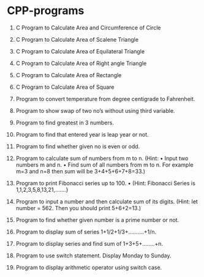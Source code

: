 # CPP-programs

1)	C Program to Calculate Area and Circumference of Circle 
2)	C Program to Calculate Area of Scalene Triangle 
3)	C Program to Calculate Area of Equilateral Triangle 
4)	C Program to Calculate Area of Right angle Triangle 
5)	C Program to Calculate Area of Rectangle 
6)	C Program to Calculate Area of Square
7)	Program to convert temperature from degree centigrade to Fahrenheit.
8)	Program to show swap of two no’s without using third variable.
9)	Program to find greatest in 3 numbers.
10)	Program to find that entered year is leap year or not.
11)	Program to find whether given no is even or odd.
12)	Program to calculate sum of numbers from m to n.
(Hint: •	Input two numbers m and n.
•	Find sum of all numbers from m to n.
For example m=3 and n=8 then sum will be 3+4+5+6+7+8=33.)

13)	Program to print Fibonacci series up to 100.
•	(Hint: Fibonacci Series is 1,1,2,3,5,8,13,21,…….}

14)	Program to input a number and then calculate sum of its digits.
(Hint:  let number = 562.
Then you should print 5+6+2=13.)

15)	Program to find whether given number is a prime number or not.
16)	Program to display sum of series 1+1/2+1/3+……….+1/n. 
17)	Program to display series and find sum of 1+3+5+……..+n.
18)	Program to use switch statement. Display Monday to Sunday.
19)	Program to display arithmetic operator using switch case.


